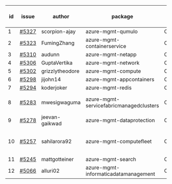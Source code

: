 | id | issue | author | package | assignee | bot advice | created date of issue | target release date | date from target |
| ------ | ------ | ------ | ------ | ------ | ------ | ------ | ------ | :-----: |
| 1 | [#5327](https://github.com/Azure/sdk-release-request/issues/5327) | scorpion-ajay | azure-mgmt-qumulo | ChenxiJiang333 |  | 07-09 | 07-31 |  |
| 2 | [#5323](https://github.com/Azure/sdk-release-request/issues/5323) | FumingZhang | azure-mgmt-containerservice | ChenxiJiang333 | HoldOn. MultiAPI | 07-05 | 07-25 |  |
| 3 | [#5310](https://github.com/Azure/sdk-release-request/issues/5310) | audunn | azure-mgmt-netapp | ChenxiJiang333 |  | 06-27 | 07-26 |  |
| 4 | [#5306](https://github.com/Azure/sdk-release-request/issues/5306) | GuptaVertika | azure-mgmt-network | ChenxiJiang333 |  | 06-27 | 07-25 |  |
| 5 | [#5302](https://github.com/Azure/sdk-release-request/issues/5302) | grizzlytheodore | azure-mgmt-compute | ChenxiJiang333 |  | 06-26 | 07-26 |  |
| 6 | [#5298](https://github.com/Azure/sdk-release-request/issues/5298) | jijohn14 | azure-mgmt-appcontainers | ChenxiJiang333 |  | 06-25 | 07-26 |  |
| 7 | [#5294](https://github.com/Azure/sdk-release-request/issues/5294) | koderjoker | azure-mgmt-redis | ChenxiJiang333 |  | 06-25 | 07-25 |  |
| 8 | [#5283](https://github.com/Azure/sdk-release-request/issues/5283) | mwesigwaguma | azure-mgmt-servicefabricmanagedclusters | ChenxiJiang333 | new comment. HoldOn. | 06-20 | 07-26 |  |
| 9 | [#5278](https://github.com/Azure/sdk-release-request/issues/5278) | jeevan-gaikwad | azure-mgmt-dataprotection | ChenxiJiang333 |  | 06-14 | 07-26 |  |
| 10 | [#5257](https://github.com/Azure/sdk-release-request/issues/5257) | sahilarora92 | azure-mgmt-computefleet | ChenxiJiang333 | FirstBeta. HoldOn. ForCLI. TypeSpec. | 06-05 | 06-21 |  |
| 11 | [#5245](https://github.com/Azure/sdk-release-request/issues/5245) | mattgotteiner | azure-mgmt-search | ChenxiJiang333 | HoldOn. | 06-04 | 06-21 |  |
| 12 | [#5066](https://github.com/Azure/sdk-release-request/issues/5066) | alluri02 | azure-mgmt-informaticadatamanagement | ChenxiJiang333 | FirstGA. TypeSpec. | 03-20 | 07-15 |  |
